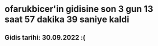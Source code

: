 # ofarukbicer'in gidisine son 3 gun 13 saat 57 dakika 39 saniye kaldi

## Gidis tarihi: 30.09.2022 :(